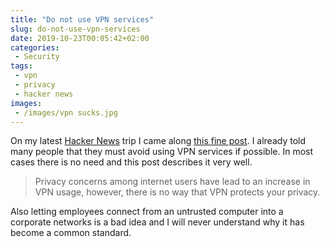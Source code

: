```yaml
---
title: "Do not use VPN services"
slug: do-not-use-vpn-services
date: 2019-10-23T00:05:42+02:00
categories:
 - Security
tags:
 - vpn
 - privacy
 - hacker news
images:
 - /images/vpn sucks.jpg
---
```


On my latest [Hacker News](https://news.ycombinator.com) trip I came along [this fine post](https://news.ycombinator.com/item?id=21326484). I already told many people that they must avoid using VPN services if possible. In most cases there is no need and this post describes it very well.
<!--more-->

> Privacy concerns among internet users have lead to an increase in VPN usage, however, there is no way that VPN protects your privacy.

Also letting employees connect from an untrusted computer into a corporate networks is a bad idea and I will never understand why it has become a common standard.
